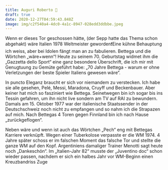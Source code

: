 ```yaml
---
title: Auguri Roberto 🥂
draft: true
date: 2020-12-27T04:59:43.848Z
image: img/c2f540a4-4dc0-4a1c-8947-028edd3ddbbe.jpeg
---
```

Wenn er dieses Tor geschossen hätte, (der Sepp hatte das Thema schon abgehakt) wäre Italien 1978 Weltmeister geworden❗️Eine kühne Behauptung ich weiss, aber bei Idolen fängt man an zu fabulieren. Bettega und die Wörtchen  „wäre+wenn“! Heute zu seinem 70. Geburtstag widmet ihm die „Gazzetta dello Sport“ eine ganz besondere Überschrift, die ich mir mit Genugtuung zu Gemüte geführt habe: „70 Jahre Bettega - warum er ohne Verletzungen der beste Spieler Italiens gewesen wäre“.

In puncto Eleganz braucht er sich vor niemandem zu verstecken. Ich habe sie alle gesehen, Pelé, Messi, Maradona, Cruyff und Beckenbauer. Aber keiner hat mich so fasziniert wie Bettega. Seinetwegen bin ich sogar bis ins Tessin gefahren, um ihn nicht live sondern am TV auf RAI zu bewundern. Damals am 15. Oktober 1977 war der italienische Staatssender in der Deutschschweiz noch nicht zu empfangen und so nahm ich die Strapazen auf mich. Nach Bettegas 4 Toren gegen Finnland bin ich nach Hause „zurückgeflogen“.

Neben wäre und wenn ist auch das Wörtchen „Pech“ eng mit Bettegas Karriere verknüpft. Wegen einer Tuberkolose verpasste er die WM 1974. 4 Jahre später schoss er im falschen Moment das falsche Tor und stellte die ganze WM auf den Kopf. Argentiniens damaliger Trainer Menotti sagt heute noch „Dankeschön“. Im „Italien-Jahr 82“ musste der „Juventino doc“ schon wieder passen, nachdem er sich ein halbes Jahr vor WM-Beginn einen Kreuzbandriss Zuge